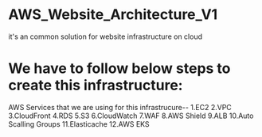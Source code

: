 # AWS_Website_Architecture_V1
it's an common solution for website infrastructure on cloud

# We have to follow below steps to create this infrastructure:
AWS Services that we are using for this infrastrucure--
1.EC2
2.VPC
3.CloudFront
4.RDS
5.S3
6.CloudWatch
7.WAF
8.AWS Shield
9.ALB
10.Auto Scalling Groups
11.Elasticache
12.AWS EKS 
